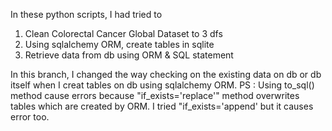 In these python scripts, I had tried to
1. Clean Colorectal Cancer Global Dataset to 3 dfs
2. Using sqlalchemy ORM, create tables in sqlite
3. Retrieve data from db using ORM & SQL statement

In this branch, I changed the way checking on the existing data on db or db itself when I creat tables on db using sqlalchemy ORM.
PS : Using to_sql() method cause errors because "if_exists='replace'" method overwrites tables which are created by ORM. I tried "if_exists='append' but it causes error too.
